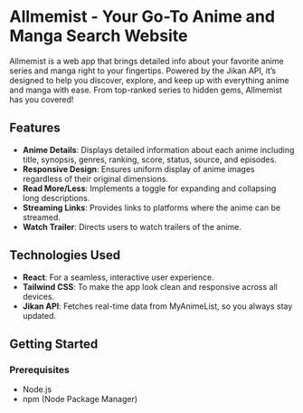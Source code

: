 # Allmemist - Your Go-To Anime and Manga Search Website

Allmemist is a web app that brings detailed info about your favorite anime series and manga right to your fingertips. Powered by the Jikan API, it’s designed to help you discover, explore, and keep up with everything anime and manga with ease. From top-ranked series to hidden gems, Allmemist has you covered!

## Features

- **Anime Details**: Displays detailed information about each anime including title, synopsis, genres, ranking, score, status, source, and episodes.
- **Responsive Design**: Ensures uniform display of anime images regardless of their original dimensions.
- **Read More/Less**: Implements a toggle for expanding and collapsing long descriptions.
- **Streaming Links**: Provides links to platforms where the anime can be streamed.
- **Watch Trailer**: Directs users to watch trailers of the anime.

## Technologies Used

- **React**: For a seamless, interactive user experience.
- **Tailwind CSS**: To make the app look clean and responsive across all devices.
- **Jikan API**: Fetches real-time data from MyAnimeList, so you always stay updated.

## Getting Started

### Prerequisites

- Node.js
- npm (Node Package Manager)

